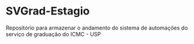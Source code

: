 # SVGrad-Estagio
Repositório para armazenar o andamento do sistema de automações do serviço de graduação do ICMC - USP
